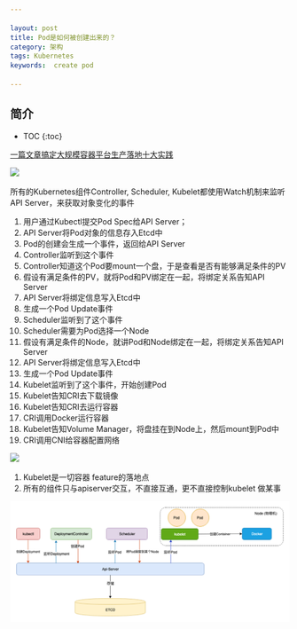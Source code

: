 ```yaml
---

layout: post
title: Pod是如何被创建出来的？
category: 架构
tags: Kubernetes
keywords:  create pod

---
```


## 简介

* TOC
{:toc}

[一篇文章搞定大规模容器平台生产落地十大实践](https://mp.weixin.qq.com/s/Cv4i5bxseMEwx1C_Annqig)

![](/public/upload/kubernetes/create_pod.png)

所有的Kubernetes组件Controller, Scheduler, Kubelet都使用Watch机制来监听API Server，来获取对象变化的事件

1. 用户通过Kubectl提交Pod Spec给API Server；
2. API Server将Pod对象的信息存入Etcd中
3. Pod的创建会生成一个事件，返回给API Server
4. Controller监听到这个事件
5. Controller知道这个Pod要mount一个盘，于是查看是否有能够满足条件的PV
6. 假设有满足条件的PV，就将Pod和PV绑定在一起，将绑定关系告知API Server
7. API Server将绑定信息写入Etcd中
8. 生成一个Pod Update事件
9. Scheduler监听到了这个事件
10. Scheduler需要为Pod选择一个Node
11. 假设有满足条件的Node，就讲Pod和Node绑定在一起，将绑定关系告知API Server
12. API Server将绑定信息写入Etcd中
13. 生成一个Pod Update事件
14. Kubelet监听到了这个事件，开始创建Pod
15. Kubelet告知CRI去下载镜像
16. Kubelet告知CRI去运行容器
17. CRI调用Docker运行容器
18. Kubelet告知Volume Manager，将盘挂在到Node上，然后mount到Pod中
19. CRI调用CNI给容器配置网络


![](/public/upload/kubernetes/kubelet_create_pod.png)

1. Kubelet是一切容器 feature的落地点
2. 所有的组件只与apiserver交互，不直接互通，更不直接控制kubelet 做某事

![](/public/upload/kubernetes/create_deployment.png)
